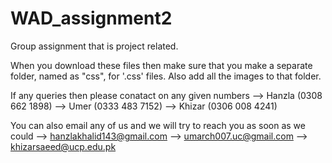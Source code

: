 # WAD_assignment2
Group assignment that is project related.


When you download these files then make sure that you make a separate folder, named as "css", for '.css' files.
Also add all the images to that folder.

If any queries then please conatact on any given numbers
--> Hanzla (0308 662 1898)
--> Umer   (0333 483 7152)
--> Khizar (0306 008 4241)

You can also email any of us and we will try to reach you as soon as we could
--> hanzlakhalid143@gmail.com
--> umarch007.uc@gmail.com
--> khizarsaeed@ucp.edu.pk
